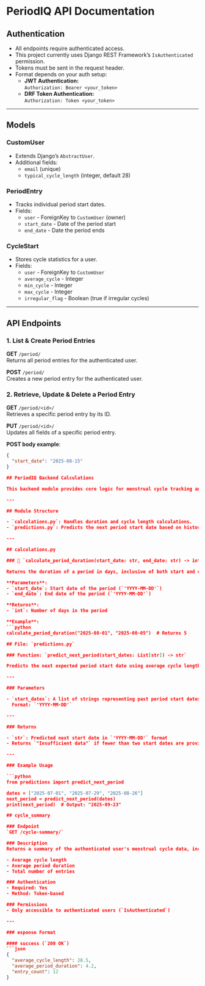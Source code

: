 # PeriodIQ API Documentation

## Authentication
- All endpoints require authenticated access.
- This project currently uses Django REST Framework’s `IsAuthenticated` permission.
- Tokens must be sent in the request header.
- Format depends on your auth setup:
  - **JWT Authentication:**  
    `Authorization: Bearer <your_token>`
  - **DRF Token Authentication:**  
    `Authorization: Token <your_token>`

---

## Models

### CustomUser
- Extends Django’s `AbstractUser`.
- Additional fields:
  - `email` (unique)
  - `typical_cycle_length` (integer, default 28)

### PeriodEntry
- Tracks individual period start dates.
- Fields:
  - `user` - ForeignKey to `CustomUser` (owner)
  - `start_date` - Date of the period start
  - `end_date` - Date the period ends
### CycleStart
- Stores cycle statistics for a user.
- Fields:
  - `user` - ForeignKey to `CustomUser`
  - `average_cycle` - Integer
  - `min_cycle` - Integer
  - `max_cycle` - Integer
  - `irregular_flag` - Boolean (true if irregular cycles)

---

## API Endpoints

### 1. **List & Create Period Entries**
**GET** `/period/`  
Returns all period entries for the authenticated user.

**POST** `/period/`  
Creates a new period entry for the authenticated user.

### 2. **Retrieve, Update & Delete a Period Entry**
**GET** `/period/<id>/`  
Retrieves a specific period entry by its ID.

**PUT** `/period/<id>/`  
Updates all fields of a specific period entry.  

**POST body example**:
```json
{
  "start_date": "2025-08-15"
}

## PeriodIQ Backend Calculations

This backend module provides core logic for menstrual cycle tracking and prediction. It includes utilities for calculating period durations, cycle lengths, average cycle length, and predicting the next expected period.

---

## Module Structure

- `calculations.py`: Handles duration and cycle length calculations.
- `predictions.py`: Predicts the next period start date based on historical data.

---

## calculations.py

### 🔹 `calculate_period_duration(start_date: str, end_date: str) -> int`

Returns the duration of a period in days, inclusive of both start and end dates.

**Parameters**:
- `start_date`: Start date of the period (`'YYYY-MM-DD'`)
- `end_date`: End date of the period (`'YYYY-MM-DD'`)

**Returns**:
- `int`: Number of days in the period

**Example**:
```python
calculate_period_duration("2025-08-01", "2025-08-05")  # Returns 5

## File: `predictions.py`

### Function: `predict_next_period(start_dates: List[str]) -> str`

Predicts the next expected period start date using average cycle length derived from previous entries.

---

### Parameters

- `start_dates`: A list of strings representing past period start dates  
  Format: `'YYYY-MM-DD'`

---

### Returns

- `str`: Predicted next start date in `'YYYY-MM-DD'` format  
- Returns `"Insufficient data"` if fewer than two start dates are provided

---

### Example Usage

```python
from predictions import predict_next_period

dates = ["2025-07-01", "2025-07-29", "2025-08-26"]
next_period = predict_next_period(dates)
print(next_period)  # Output: "2025-09-23"

## cycle_summary

### Endpoint
`GET /cycle-summary/`

### Description
Returns a summary of the authenticated user's menstrual cycle data, including:

- Average cycle length
- Average period duration
- Total number of entries

### Authentication
- Required: Yes
- Method: Token-based

### Permissions
- Only accessible to authenticated users (`IsAuthenticated`)

---

### esponse Format

#### success (`200 OK`)
```json
{
  "average_cycle_length": 28.5,
  "average_period_duration": 4.2,
  "entry_count": 12
}